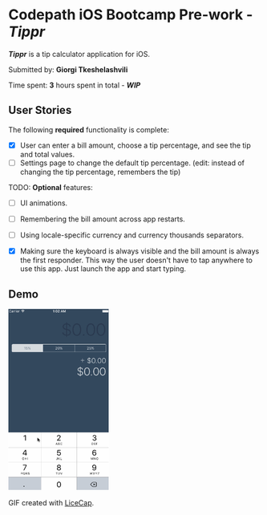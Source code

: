# Codepath iOS Bootcamp Pre-work - ***Tippr***

***Tippr*** is a tip calculator application for iOS.

Submitted by: **Giorgi Tkeshelashvili**

Time spent: **3** hours spent in total - ***WIP***

## User Stories

The following **required** functionality is complete:

* [x] User can enter a bill amount, choose a tip percentage, and see the tip and total values.
* [ ] Settings page to change the default tip percentage. (edit: instead of changing the tip percentage, remembers the tip)

TODO: **Optional** features:
* [ ] UI animations.
* [ ] Remembering the bill amount across app restarts.
* [ ] Using locale-specific currency and currency thousands separators.
* [x] Making sure the keyboard is always visible and the bill amount is always the first responder. This way the user doesn't have to tap anywhere to use this app. Just launch the app and start typing.


## Demo 


<img src='https://raw.githubusercontent.com/gtkesh/tippr/master/tippr_demo.gif' title='img' width='200' alt='img' />

GIF created with [LiceCap](http://www.cockos.com/licecap/).


